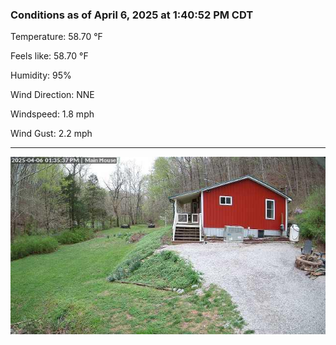 ### Conditions as of April 6, 2025 at 1:40:52 PM CDT 

Temperature: 58.70 &deg;F

Feels like: 58.70 &deg;F

Humidity: 95%

Wind Direction: NNE

Windspeed: 1.8 mph

Wind Gust: 2.2 mph

---

<img src="./images/latest.jpeg"/>

